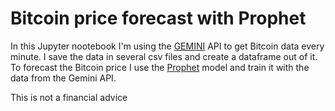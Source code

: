 # Bitcoin price forecast with Prophet

In this Jupyter nootebook I'm using the [GEMINI](https://www.gemini.com/eu) API to get Bitcoin data every minute. I save the data in several csv files and create a dataframe out of it. To forecast the Bitcoin price I use the [Prophet](https://facebook.github.io/prophet/) model and train it with the data from the Gemini API.

This is not a financial advice
